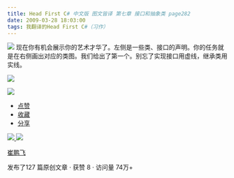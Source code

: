 ```yaml
---
title: Head First C# 中文版 图文皆译 第七章 接口和抽象类 page282
date: 2009-03-28 18:03:00
tags: 我翻译的Head First C#（习作）
---
```

![](https://p-blog.csdn.net/images/p_blog_csdn_net/cuipengfei1/EntryImages/20090328/2009-03-28_17-56-55.jpg)
现在你有机会展示你的艺术才华了。左侧是一些类、接口的声明。你的任务就是在右侧画出对应的类图。我们给出了第一个。别忘了实现接口用虚线，继承类用实线。

![](https://p-blog.csdn.net/images/p_blog_csdn_net/cuipengfei1/EntryImages/20090328/2009-03-28_18-00-50.jpg)

![](https://p-blog.csdn.net/images/p_blog_csdn_net/cuipengfei1/EntryImages/20090328/2009-03-28_18-02-07.jpg)

  * [ 点赞  ](javascript:;)
  * [ 收藏  ](javascript:;)
  * [ 分享 ](javascript:;)

[ ![](https://profile.csdnimg.cn/5/2/5/3_cuipengfei1)
![](https://g.csdnimg.cn/static/user-reg-year/1x/11.png)
](https://blog.csdn.net/cuipengfei1)

[ 崔鹏飞 ](https://blog.csdn.net/cuipengfei1)

发布了127 篇原创文章  ·  获赞 8  ·  访问量 74万+

